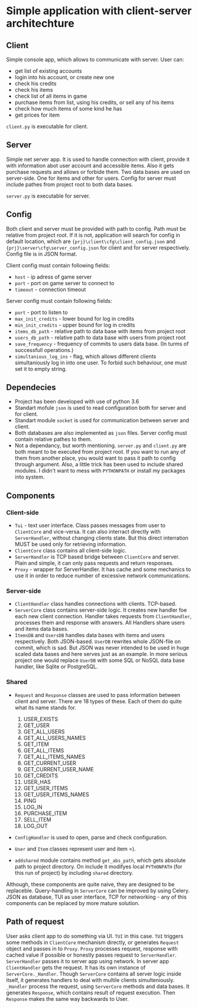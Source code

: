 # Simple application with client-server architechture

## Client

Simple console app, which allows to communicate with server. User can:

* get list of existing accounts
* login into his account, or create new one
* check his credits
* check his items
* check list of all items in game
* purchase items from list, using his credits, or sell any of his items
* check how much items of some kind he has
* get prices for item

`client.py` is executable for client.

## Server

Simple net server app. It is used to handle connection with client, provide it with information abot user account and accessible items. Also it gets purchase requests and allows or forbide them. Two data bases are used on server-side. One for items and other for users. Config for server must include pathes from project root to both data bases.

`server.py` is executable for server.

## Config

Both client and server must be provided with path to config. Path must be relative from project root. If it is not, application will search for config in default location, which are `{prj}\client\cfg\client_config.json` and `{prj}\server\cfg\server_config.json` for client and for server respectively. Config file is in JSON format.

Client config must contain following fields:

* `host` - ip adress of game server
* `port` - port on game server to connect to
* `timeout` - connection timeout

Server config must contain following fields:

* `port` - port to listen to
* `max_init_credits` - lower bound for log in credits
* `min_init_credits` - upper bound for log in credits
* `items_db_path` - relative path to data base with items from project root
* `users_db_path` - relative path to data base with users from project root
* `save_frequency` - frequency of commits to users data base. (In turms of successfull operations.)
* `simultanious_log_ins` - flag, which allows different clients simultaniously log in into one user. To forbid such behaviour, one must set it to empty string.

## Dependecies

* Project has been developed with use of python 3.6
* Standart mofule `json` is used to read configuration both for server and for client.
* Standart module `socket` is used for communication between server and client.
* Both databases are also implemented as `json` files. Server config must contain relative pathes to them.
* Not a dependancy, but worth mentioning. `server.py` and `client.py` are both meant to be executed from project root. If you want to run any of them from another place, you would want to pass it path to config through argument. Also, a little trick has been used to include shared modules. I didn't want to mess with `PYTHONPATH` or install my packages into system.

## Components

### Client-side

* `Tui` - text user interface. Class passes messages from user to `ClientCore` and vice-versa. It can also interract directly with `ServerHandler`, without changing clients state. But this direct interration MUST be used only for retrieving information.
* `ClientCore` class contains all client-side logic.
* `ServerHandler` is TCP based bridge between `ClientCore` and server. Plain and simple, it can only pass requests and return responses.
* `Proxy` - wrapper for ServerHandler. It has cache and some mechanics to use it in order to reduce number of excessive network communications.

### Server-side

* `ClientHandler` class handles connections with clients. TCP-based.
* `ServerCore` class contains server-side logic. It creates new handler foe each new client connection. Handler takes requests from `ClientHandler`, processes them and response with answers. All Handlers share users and items data bases.
* `ItemsDB` and `UsersDB` handles data bases with items and users respectively. Both JSON-based. `UserDB` rewrites whole JSON-file on commit, which is sad. But JSON was never intended to be used in huge scaled data bases and here serves just as an example. In more serious project one would replace `UserDB` with some SQL or NoSQL data base handler, like Sqlite or PostgreSQL.

### Shared

* `Request` and `Response` classes are used to pass information between client and server.
 There are 18 types of these. Each of them do quite what its name stands for.
    1. USER_EXISTS
    1. GET_USER
    1. GET_ALL_USERS
    1. GET_ALL_USERS_NAMES
    1. GET_ITEM
    1. GET_ALL_ITEMS
    1. GET_ALL_ITEMS_NAMES
    1. GET_CURRENT_USER
    1. GET_CURRENT_USER_NAME
    1. GET_CREDITS
    1. USER_HAS
    1. GET_USER_ITEMS
    1. GET_USER_ITEMS_NAMES
    1. PING
    1. LOG_IN
    1. PURCHASE_ITEM
    1. SELL_ITEM
    1. LOG_OUT

* `ConfigHandler` is used to open, parse and check configuration.
* `User` and `Item` classes represent user and item =).
* `addshared` module contains method `get_abs_path`, which gets absolute path to project directory. On include it modifyes local `PYTHONPATH` (for this run of project) by including `shared` directory.

Although, these components are quite naive, they are designed to be replaceble. Query-handling in `ServerCore` can be improved by using Celery.
JSON as database, TUI as user interface, TCP for networking - any of this components can be replaced by more mature solution.

## Path of request

User asks client app to do something via UI. `TUI` in this case. `TUI` triggers some methods in `ClientCore` mechanism directly, or generates `Request` object and passes in to `Proxy`. `Proxy` processes request, response with cached value if possible or honestly passes request to `ServerHandler`. `ServerHandler` passes it to server app using network. In server app `ClientHandler` gets the request. It has its own instance of `ServerCore._Handler`. Though `ServerCore` contains all server logic inside itself, it generates handlers to deal with multile clients simulteniously. `_Handler` process the request, using `ServerCore` methods and data bases. It generates `Response`, which contains result of request execution.
Then `Response` makes the same way backwards to User.